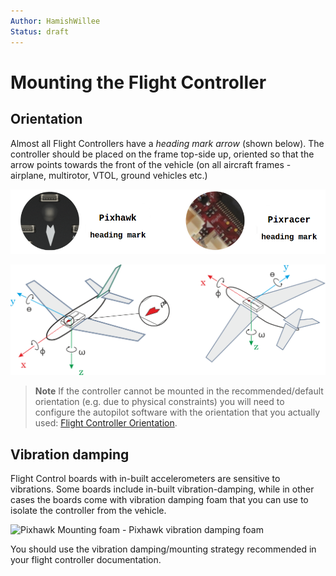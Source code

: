 ```yaml
---
Author: HamishWillee
Status: draft
---
```


# Mounting the Flight Controller

## Orientation

Almost all Flight Controllers have a *heading mark arrow* (shown below). The controller should be placed on the frame top-side up, oriented so that the arrow points towards the front of the vehicle (on all aircraft frames - airplane, multirotor, VTOL, ground vehicles etc.)

![FC Heading Mark](../../images/fc_heading_mark_1.png)

![FC Orientation](../../images/fc_orientation_1.png)

> **Note** If the controller cannot be mounted in the recommended/default orientation (e.g. due to physical constraints) you will need to configure the autopilot software with the orientation that you actually used: [Flight Controller Orientation](../config/flight_controller_orientation.md).

## Vibration damping

Flight Control boards with in-built accelerometers are sensitive to vibrations. Some boards include in-built vibration-damping, while in other cases the boards come with vibration damping foam that you can use to isolate the controller from the vehicle.

![Pixhawk Mounting foam](../../images/3dr_anti_vibration_mounting_foam.png) - Pixhawk vibration damping foam

You should use the vibration damping/mounting strategy recommended in your flight controller documentation.